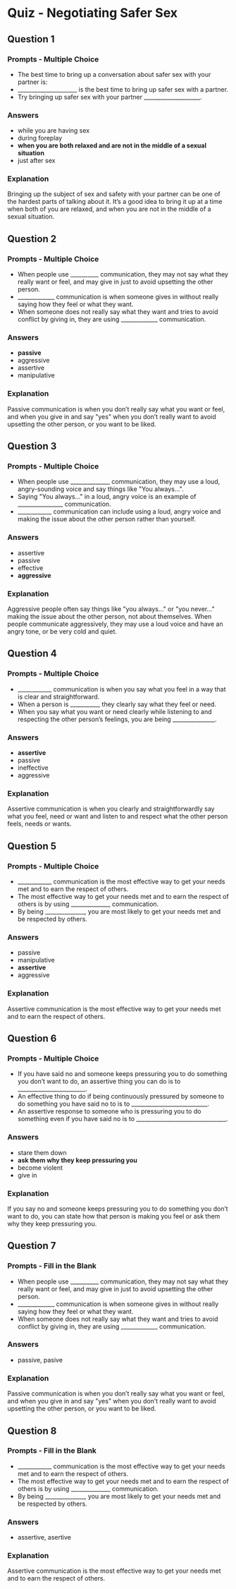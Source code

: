 # Quiz - Negotiating Safer Sex

## Question 1

### Prompts - Multiple Choice
+ The best time to bring up a conversation about safer sex with your partner is:
+ _____________________ is the best time to bring up safer sex with a partner.
+ Try bringing up safer sex with your partner ____________________.

### Answers
+ while you are having sex
+ during foreplay
+ __when you are both relaxed and are not in the middle of a sexual situation__
+ just after sex

### Explanation
Bringing up the subject of sex and safety with your partner can be one of the hardest parts of talking about it. It’s a good idea to bring it up at a time when both of you are relaxed, and when you are not in the middle of a sexual situation.

## Question 2

### Prompts - Multiple Choice
+ When people use __________ communication, they may not say what they really want or feel, and may give in just to avoid upsetting the other person.
+ _____________ communication is when someone gives in without really saying how they feel or what they want.
+ When someone does not really say what they want and tries to avoid conflict by giving in, they are using _____________ communication.

### Answers
+ __passive__
+ aggressive
+ assertive
+ manipulative

### Explanation
Passive communication is when you don’t really say what you want or feel, and when you give in and say "yes" when you don’t really want to avoid upsetting the other person, or you want to be liked.

## Question 3

### Prompts - Multiple Choice
+ When people use ______________ communication, they may use a loud, angry-sounding voice and say things like "You always...".
+ Saying "You always..." in a loud, angry voice is an example of ________________ communication.
+ ____________ communication can include using a loud, angry voice and making the issue about the other person rather than yourself.

### Answers
+ assertive
+ passive
+ effective
+ __aggressive__

### Explanation
Aggressive people often say things like "you always..." or "you never..." making the issue about the other person, not about themselves. When people communicate aggressively, they may use a loud voice and have an angry tone, or be very cold and quiet.

## Question 4

### Prompts - Multiple Choice
+ ____________ communication is when you say what you feel in a way that is clear and straightforward.
+ When a person is __________, they clearly say what they feel or need.
+ When you say what you want or need clearly while listening to and respecting the other person’s feelings, you are being _______________.

### Answers
+ __assertive__
+ passive
+ ineffective
+ aggressive

### Explanation
Assertive communication is when you clearly and straightforwardly say what you feel, need or want and listen to and respect what the other person feels, needs or wants.

## Question 5

### Prompts - Multiple Choice
+ ____________ communication is the most effective way to get your needs met and to earn the respect of others.
+ The most effective way to get your needs met and to earn the respect of others is by using ______________ communication.
+ By being ______________, you are most likely to get your needs met and be respected by others.

### Answers
+ passive
+ manipulative
+ __assertive__
+ aggressive

### Explanation
Assertive communication is the most effective way to get your needs met and to earn the respect of others.

## Question 6

### Prompts - Multiple Choice
+ If you have said no and someone keeps pressuring you to do something you don’t want to do, an assertive thing you can do is to ________________________.
+ An effective thing to do if being continuously pressured by someone to do something you have said no to is to ___________________________.
+ An assertive response to someone who is pressuring you to do something even if you have said no is to ________________________________.

### Answers
+ stare them down
+ __ask them why they keep pressuring you__
+ become violent
+ give in

### Explanation
If you say no and someone keeps pressuring you to do something you don’t want to do, you can state how that person is making you feel or ask them why they keep pressuring you.

## Question 7

### Prompts - Fill in the Blank
+ When people use __________ communication, they may not say what they really want or feel, and may give in just to avoid upsetting the other person.
+ _____________ communication is when someone gives in without really saying how they feel or what they want.
+ When someone does not really say what they want and tries to avoid conflict by giving in, they are using _____________ communication.

### Answers
+ passive, pasive

### Explanation
Passive communication is when you don’t really say what you want or feel, and when you give in and say "yes" when you don’t really want to avoid upsetting the other person, or you want to be liked.

## Question 8

### Prompts - Fill in the Blank
+ ____________ communication is the most effective way to get your needs met and to earn the respect of others.
+ The most effective way to get your needs met and to earn the respect of others is by using ______________ communication.
+ By being ______________, you are most likely to get your needs met and be respected by others.

### Answers
+ assertive, asertive

### Explanation
Assertive communication is the most effective way to get your needs met and to earn the respect of others.

